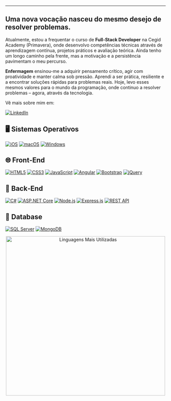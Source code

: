 ***

## Uma nova vocação nasceu do mesmo desejo de resolver problemas.

Atualmente, estou a frequentar o curso de **Full-Stack Developer** na Cegid Academy (Primavera), onde desenvolvo competências técnicas através de aprendizagem contínua, projetos práticos e avaliação teórica. Ainda tenho um longo caminho pela frente, mas a motivação e a persistência pavimentam o meu percurso.

**Enfermagem** ensinou-me a adquirir pensamento crítico, agir com proatividade e manter calma sob pressão. Aprendi a ser prática, resiliente e a encontrar soluções rápidas para problemas reais. Hoje, levo esses mesmos valores para o mundo da programação, onde continuo a resolver problemas – agora, através da tecnologia.

Vê mais sobre mim em:

[![LinkedIn](https://img.shields.io/badge/LinkedIn-0A66C2?style=for-the-badge&logo=linkedin&logoColor=white)](https://www.linkedin.com/in/luanarfa)


## 🖥 Sistemas Operativos

[![iOS](https://img.shields.io/badge/iOS-000000?style=for-the-badge&logo=apple&logoColor=white)](https://www.apple.com/ios/) [![macOS](https://img.shields.io/badge/macOS-000000?style=for-the-badge&logo=apple&logoColor=white)](https://www.apple.com/macos/) [![Windows](https://img.shields.io/badge/Windows-0078D6?style=for-the-badge&logo=windows&logoColor=white)](https://www.microsoft.com/windows/)

## 🌐 Front‑End

[![HTML5](https://img.shields.io/badge/HTML5-E34F26?style=for-the-badge&logo=html5&logoColor=white)](https://developer.mozilla.org/docs/Web/HTML) [![CSS3](https://img.shields.io/badge/CSS3-1572B6?style=for-the-badge&logo=css3&logoColor=white)](https://developer.mozilla.org/docs/Web/CSS) [![JavaScript](https://img.shields.io/badge/JavaScript-F7DF1E?style=for-the-badge&logo=javascript&logoColor=black)](https://developer.mozilla.org/docs/Web/JavaScript) [![Angular](https://img.shields.io/badge/Angular-DD0031?style=for-the-badge&logo=angular&logoColor=white)](https://angular.io/) [![Bootstrap](https://img.shields.io/badge/Bootstrap-7952B3?style=for-the-badge&logo=bootstrap&logoColor=white)](https://getbootstrap.com/) [![jQuery](https://img.shields.io/badge/jQuery-0769AD?style=for-the-badge&logo=jquery&logoColor=white)](https://jquery.com/)

## 🧠 Back‑End

[![C#](https://img.shields.io/badge/C%23-239120?style=for-the-badge&logo=c-sharp&logoColor=white)](https://docs.microsoft.com/dotnet/csharp/) [![ASP.NET Core](https://img.shields.io/badge/ASP.NET_Core-512BD4?style=for-the-badge&logo=asp.net&logoColor=white)](https://docs.microsoft.com/aspnet/core/) [![Node.js](https://img.shields.io/badge/Node.js-339933?style=for-the-badge&logo=node.js&logoColor=white)](https://nodejs.org/) [![Express.js](https://img.shields.io/badge/Express.js-000000?style=for-the-badge)](https://expressjs.com/) [![REST API](https://img.shields.io/badge/REST_API-000000?style=for-the-badge)](https://restfulapi.net/)

## 💾 Database

[![SQL Server](https://img.shields.io/badge/SQL_Server-CC2927?style=for-the-badge&logo=microsoft-sql-server&logoColor=white)](https://www.microsoft.com/sql-server) [![MongoDB](https://img.shields.io/badge/MongoDB-47A248?style=for-the-badge&logo=mongodb&logoColor=white)](https://www.mongodb.com/)

<p align="center">
  <img
    src="https://github-readme-stats.vercel.app/api/top-langs/?username=luanarfa&layout=compact&theme=dark&custom_title= "
    alt="Linguagens Mais Utilizadas"
    width="500"
  />
</p>
